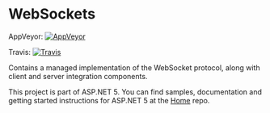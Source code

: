 WebSockets
================

AppVeyor: [![AppVeyor](https://ci.appveyor.com/api/projects/status/lk5hyg6gki03hdqe/branch/dev?svg=true)](https://ci.appveyor.com/project/aspnetci/WebSockets/branch/dev)

Travis:   [![Travis](https://travis-ci.org/aspnet/WebSockets.svg?branch=dev)](https://travis-ci.org/aspnet/WebSockets)

Contains a managed implementation of the WebSocket protocol, along with client and server integration components.

This project is part of ASP.NET 5. You can find samples, documentation and getting started instructions for ASP.NET 5 at the [Home](https://github.com/aspnet/home) repo.



